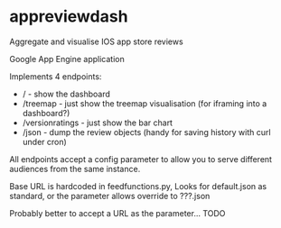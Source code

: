appreviewdash
=============

Aggregate and visualise IOS app store reviews

Google App Engine application

Implements 4 endpoints:

* / - show the dashboard
* /treemap - just show the treemap visualisation (for iframing into a dashboard?)
* /versionratings - just show the bar chart
* /json - dump the review objects (handy for saving history with curl under cron)

All endpoints accept a config parameter to allow you to serve different audiences from the same instance.

Base URL is hardcoded in feedfunctions.py,
Looks for default.json as standard, or the parameter allows override to ???.json

Probably better to accept a URL as the parameter... TODO

